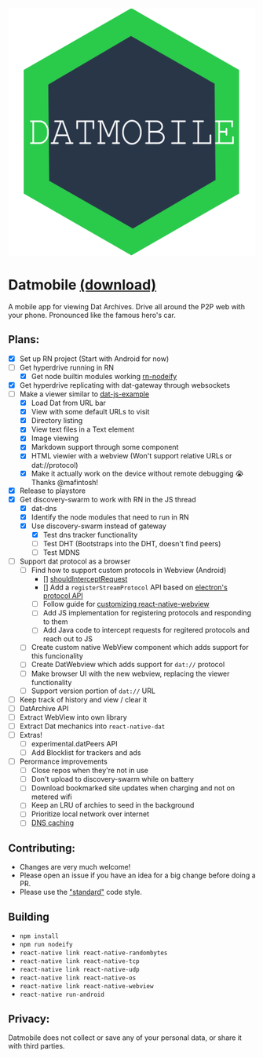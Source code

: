 ![Datmobile logo](assets/logo.png)

# Datmobile [(download)](https://play.google.com/store/apps/details?id=com.datmobile)

A mobile app for viewing Dat Archives. Drive all around the P2P web with your phone. Pronounced like the famous hero's car.

## Plans:

- [x] Set up RN project (Start with Android for now)
- [ ] Get hyperdrive running in RN
	- [x] Get node builtin modules working [rn-nodeify](https://github.com/tradle/rn-nodeify)
- [x] Get hyperdrive replicating with dat-gateway through websockets
- [ ] Make a viewer similar to [dat-js-example](https://github.com/RangerMauve/dat-js-example)
	- [x] Load Dat from URL bar
	- [x] View with some default URLs to visit
	- [x] Directory listing
	- [x] View text files in a Text element
	- [x] Image viewing
	- [x] Markdown support through some component
	- [x] HTML viewier with a webview (Won't support relative URLs or dat://protocol)
	- [x] Make it actually work on the device without remote debugging 😭 Thanks @mafintosh!
- [x] Release to playstore
- [x] Get discovery-swarm to work with RN in the JS thread
	- [x] dat-dns
	- [x] Identify the node modules that need to run in RN
	- [x] Use discovery-swarm instead of gateway
		- [x] Test dns tracker functionality
		- [ ] Test DHT (Bootstraps into the DHT, doesn't find peers)
		- [ ] Test MDNS
- [ ] Support dat protocol as a browser
	- [ ] Find how to support custom protocols in Webview (Android)
		- [] [shouldInterceptRequest](https://developer.android.com/reference/android/webkit/WebViewClient.html#shouldInterceptRequest(android.webkit.WebView,%20android.webkit.WebResourceRequest))
		- [] Add a `registerStreamProtocol` API based on [electron's protocol API](https://electronjs.org/docs/api/protocol#protocolregisterstreamprotocolscheme-handler-completion)
		- [ ] Follow guide for [customizing react-native-webview](https://github.com/react-native-community/react-native-webview/blob/master/docs/Custom-Android.md)
		- [ ] Add JS implementation for registering protocols and responding to them
		- [ ] Add Java code to intercept requests for regitered protocols and reach out to JS
	- [ ] Create custom native WebView component which adds support for this funcionality
	- [ ] Create DatWebview which adds support for `dat://` protocol
	- [ ] Make browser UI with the new webview, replacing the viewer functionality
	- [ ] Support version portion of `dat://` URL
- [ ] Keep track of history and view / clear it
- [ ] DatArchive API
- [ ] Extract WebView into own library
- [ ] Extract Dat mechanics into `react-native-dat`
- [ ] Extras!
	- [ ] experimental.datPeers API
	- [ ] Add Blocklist for trackers and ads
- [ ] Perormance improvements
	- [ ] Close repos when they're not in use
	- [ ] Don't upload to discovery-swarm while on battery
	- [ ] Download bookmarked site updates when charging and not on metered wifi
	- [ ] Keep an LRU of archies to seed in the background
	- [ ] Prioritize local network over internet
	- [ ] [DNS caching](https://github.com/datprotocol/DEPs/pull/59)

## Contributing:

- Changes are very much welcome!
- Please open an issue if you have an idea for a big change before doing a PR.
- Please use the ["standard"](https://standardjs.com/) code style.

## Building

- `npm install`
- `npm run nodeify`
- `react-native link react-native-randombytes`
- `react-native link react-native-tcp`
- `react-native link react-native-udp`
- `react-native link react-native-os`
- `react-native link react-native-webview`
- `react-native run-android`

## Privacy:

Datmobile does not collect or save any of your personal data, or share it with third parties.
